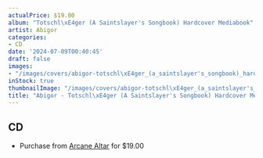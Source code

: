 ```yaml
---
actualPrice: $19.00
album: "Totschl\xE4ger (A Saintslayer's Songbook) Hardcover Mediabook"
artist: Abigor
categories:
- CD
date: '2024-07-09T00:40:45'
draft: false
images:
- "/images/covers/abigor-totschl\xE4ger_(a_saintslayer's_songbook)_hardcover_mediabook.jpg"
inStock: true
thumbnailImage: "/images/covers/abigor-totschl\xE4ger_(a_saintslayer's_songbook)_hardcover_mediabook-thumb.jpg"
title: "Abigor - Totschl\xE4ger (A Saintslayer's Songbook) Hardcover Mediabook"
---
```


## CD
* Purchase from [Arcane Altar](https://arcanealtar.bigcartel.com/product/abigor-totschlager-a-saintslayer-s-songbook-hardcover-mediabook-cd) for $19.00
